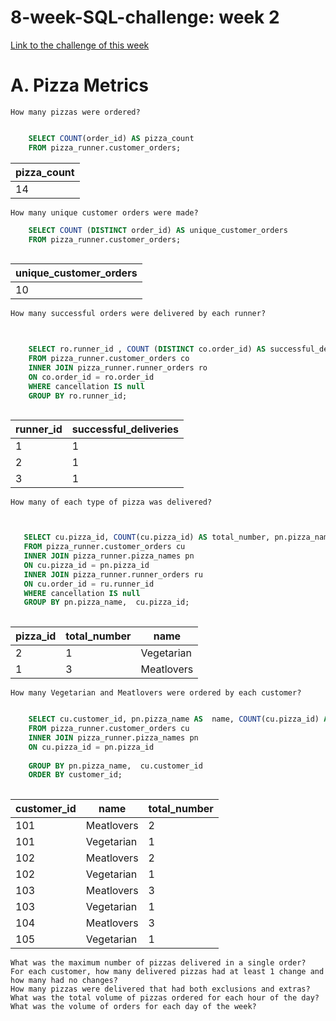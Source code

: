 # 8-week-SQL-challenge: week 2
[Link to the challenge of this week](https://8weeksqlchallenge.com/case-study-2/)

# A. Pizza Metrics

    How many pizzas were ordered?
    
```SQL

    SELECT COUNT(order_id) AS pizza_count
    FROM pizza_runner.customer_orders;


```

| pizza_count |
| ----- |
| 14    |





    How many unique customer orders were made?
    
```SQL
    SELECT COUNT (DISTINCT order_id) AS unique_customer_orders
    FROM pizza_runner.customer_orders;
    
```

| unique_customer_orders |
| ---------------------- |
| 10                     |


    How many successful orders were delivered by each runner?
    
```SQL

  
    SELECT ro.runner_id , COUNT (DISTINCT co.order_id) AS successful_deliveries
    FROM pizza_runner.customer_orders co
    INNER JOIN pizza_runner.runner_orders ro
    ON co.order_id = ro.order_id
    WHERE cancellation IS null
    GROUP BY ro.runner_id;
    
```

| runner_id | successful_deliveries |
| --------- | --------------------- |
| 1         | 1                     |
| 2         | 1                     |
| 3         | 1                     |




    How many of each type of pizza was delivered?
    
 ```SQL


    SELECT cu.pizza_id, COUNT(cu.pizza_id) AS total_number, pn.pizza_name AS  name
    FROM pizza_runner.customer_orders cu
    INNER JOIN pizza_runner.pizza_names pn
    ON cu.pizza_id = pn.pizza_id
    INNER JOIN pizza_runner.runner_orders ru
    ON cu.order_id = ru.runner_id
    WHERE cancellation IS null
    GROUP BY pn.pizza_name,  cu.pizza_id;
    
```

| pizza_id | total_number | name       |
| -------- | ------------ | ---------- |
| 2        | 1            | Vegetarian |
| 1        | 3            | Meatlovers |


    How many Vegetarian and Meatlovers were ordered by each customer?
```SQL

    SELECT cu.customer_id, pn.pizza_name AS  name, COUNT(cu.pizza_id) AS total_number
    FROM pizza_runner.customer_orders cu
    INNER JOIN pizza_runner.pizza_names pn
    ON cu.pizza_id = pn.pizza_id
    
    GROUP BY pn.pizza_name,  cu.customer_id
    ORDER BY customer_id;
    
```

| customer_id | name       | total_number |
| ----------- | ---------- | ------------ |
| 101         | Meatlovers | 2            |
| 101         | Vegetarian | 1            |
| 102         | Meatlovers | 2            |
| 102         | Vegetarian | 1            |
| 103         | Meatlovers | 3            |
| 103         | Vegetarian | 1            |
| 104         | Meatlovers | 3            |
| 105         | Vegetarian | 1            |



    What was the maximum number of pizzas delivered in a single order?
    For each customer, how many delivered pizzas had at least 1 change and how many had no changes?
    How many pizzas were delivered that had both exclusions and extras?
    What was the total volume of pizzas ordered for each hour of the day?
    What was the volume of orders for each day of the week?
